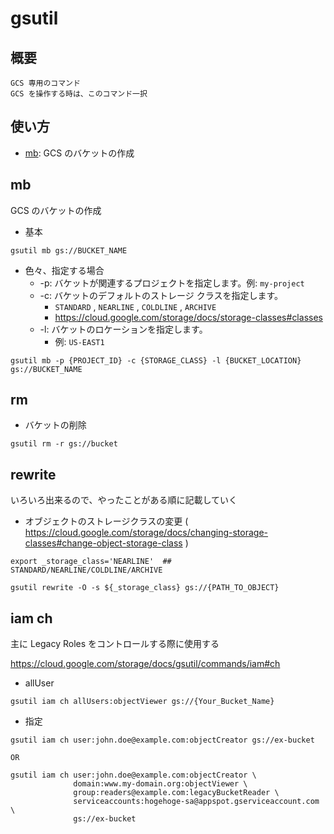 # gsutil

## 概要

```
GCS 専用のコマンド
GCS を操作する時は、このコマンド一択
```

## 使い方

+ [mb](./README.md#mb): GCS のバケットの作成

## mb

GCS のバケットの作成

+ 基本

```
gsutil mb gs://BUCKET_NAME
```

+ 色々、指定する場合
  + -p: バケットが関連するプロジェクトを指定します。例: `my-project`
  + -c: バケットのデフォルトのストレージ クラスを指定します。
    + `STANDARD` , `NEARLINE` , `COLDLINE` , `ARCHIVE`
    + https://cloud.google.com/storage/docs/storage-classes#classes
  + -l: バケットのロケーションを指定します。
    + 例: `US-EAST1`

```
gsutil mb -p {PROJECT_ID} -c {STORAGE_CLASS} -l {BUCKET_LOCATION} gs://BUCKET_NAME
```

## rm

+ バケットの削除

```
gsutil rm -r gs://bucket
```


## rewrite

いろいろ出来るので、やったことがある順に記載していく

+ オブジェクトのストレージクラスの変更 ( https://cloud.google.com/storage/docs/changing-storage-classes#change-object-storage-class )

```
export _storage_class='NEARLINE'  ## STANDARD/NEARLINE/COLDLINE/ARCHIVE

gsutil rewrite -O -s ${_storage_class} gs://{PATH_TO_OBJECT}
```


## iam ch

主に Legacy Roles をコントロールする際に使用する

https://cloud.google.com/storage/docs/gsutil/commands/iam#ch

+ allUser

```
gsutil iam ch allUsers:objectViewer gs://{Your_Bucket_Name}
```

+ 指定

```
gsutil iam ch user:john.doe@example.com:objectCreator gs://ex-bucket

OR

gsutil iam ch user:john.doe@example.com:objectCreator \
              domain:www.my-domain.org:objectViewer \
              group:readers@example.com:legacyBucketReader \
              serviceaccounts:hogehoge-sa@appspot.gserviceaccount.com \
              gs://ex-bucket
```
